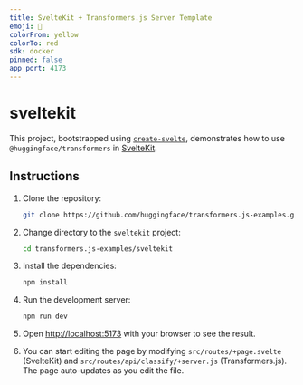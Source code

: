 ```yaml
---
title: SvelteKit + Transformers.js Server Template
emoji: 🧩
colorFrom: yellow
colorTo: red
sdk: docker
pinned: false
app_port: 4173
---
```


# sveltekit

This project, bootstrapped using [`create-svelte`](https://github.com/sveltejs/kit/tree/main/packages/create-svelte), demonstrates how to use `@huggingface/transformers` in [SvelteKit](https://svelte.dev/).

## Instructions

1. Clone the repository:
   ```sh
   git clone https://github.com/huggingface/transformers.js-examples.git
   ```
2. Change directory to the `sveltekit` project:
   ```sh
   cd transformers.js-examples/sveltekit
   ```
3. Install the dependencies:
   ```sh
   npm install
   ```
4. Run the development server:
   ```sh
   npm run dev
   ```
5. Open [http://localhost:5173](http://localhost:5173) with your browser to see the result.

6. You can start editing the page by modifying `src/routes/+page.svelte` (SvelteKit) and `src/routes/api/classify/+server.js` (Transformers.js). The page auto-updates as you edit the file.
